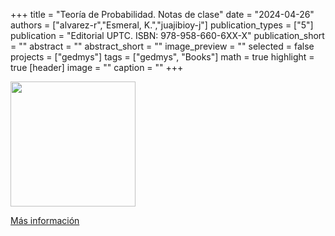 +++
title = "Teoría de Probabilidad. Notas de clase"
date = "2024-04-26"
authors = ["alvarez-r","Esmeral, K.","juajibioy-j"]
publication_types = ["5"]
publication = "Editorial UPTC. ISBN: 978-958-660-6XX-X"
publication_short = ""
abstract = ""
abstract_short = ""
image_preview = ""
selected = false
projects = ["gedmys"]
tags = ["gedmys", "Books"]
math = true
highlight = true
[header]
image = ""
caption = ""
+++

<img src="https://simehbucket.s3.amazonaws.com/images/8c5810c736a643c7fff63847eb317f76-medium.jpg"  width="200">

[Más información]()

